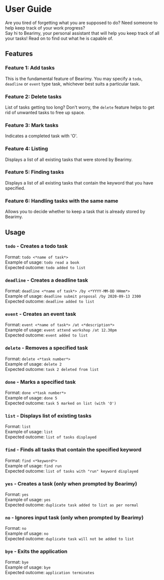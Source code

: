 # User Guide

Are you tired of forgetting what you are supposed to do? Need someone to help keep track of your work progress?\
Say hi to Bearimy, your personal assistant that will help you keep track of all your tasks! Read on to find out what he is capable of.

## **Features** 

### Feature 1: Add tasks
This is the fundamental feature of Bearimy. You may specify a `todo`, `deadline` or `event` type task, whichever best suits a particular task.

### Feature 2: Delete tasks
List of tasks getting too long? Don't worry, the `delete` feature helps to get rid of unwanted tasks to free up space.

### Feature 3: Mark tasks
Indicates a completed task with 'O'.

### Feature 4: Listing
Displays a list of all existing tasks that were stored by Bearimy.

### Feature 5: Finding tasks
Displays a list of all existing tasks that contain the keyword that you have specified.

### Feature 6: Handling tasks with the same name
Allows you to decide whether to keep a task that is already stored by Bearimy.

## Usage

### `todo` - Creates a todo task
Format: `todo <*name of task*>`\
Example of usage: `todo read a book`\
Expected outcome: `todo added to list`

### `deadline` - Creates a deadline task
Format: `deadline <*name of task*> /by <*YYYY-MM-DD HHmm*>`\
Example of usage: `deadline submit proposal /by 2020-09-13 2300`\
Expected outcome: `deadline added to list`

### `event` - Creates an event task
Format: `event <*name of task*> /at <*description*>`\
Example of usage: `event attend workshop /at 12.30pm`\
Expected outcome: `event added to list`

### `delete` - Removes a specified task
Format: `delete <*task number*>`\
Example of usage: `delete 2`\
Expected outcome: `task 2 deleted from list`

### `done` - Marks a specified task
Format: `done <*task number*>`\
Example of usage: `done 5`\
Expected outcome: `task 5 marked on list (with 'O')`

### `list` - Displays list of existing tasks
Format: `list`\
Example of usage: `list`\
Expected outcome: `list of tasks displayed`

### `find` - Finds all tasks that contain the specified keyword
Format: `find <*keyword*>`\
Example of usage: `find run`\
Expected outcome: `list of tasks with "run" keyword displayed`

### `yes` - Creates a task (only when prompted by Bearimy)
Format: `yes`\
Example of usage: `yes`\
Expected outcome: `duplicate task added to list as per normal`

### `no` - Ignores input task (only when prompted by Bearimy)
Format: `no`\
Example of usage: `no`\
Expected outcome: `duplicate task will not be added to list`

### `bye` - Exits the application
Format: `bye`\
Example of usage: `bye`\
Expected outcome: `application terminates`